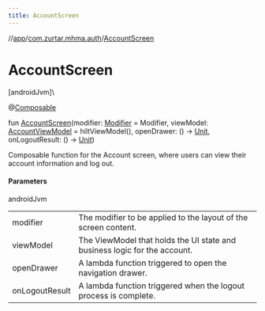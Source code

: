 ```yaml
---
title: AccountScreen
---
```

//[app](../../index.html)/[com.zurtar.mhma.auth](index.html)/[AccountScreen](-account-screen.html)



# AccountScreen



[androidJvm]\




@[Composable](https://developer.android.com/reference/kotlin/androidx/compose/runtime/Composable.html)



fun [AccountScreen](-account-screen.html)(modifier: [Modifier](https://developer.android.com/reference/kotlin/androidx/compose/ui/Modifier.html) = Modifier, viewModel: [AccountViewModel](-account-view-model/index.html) = hiltViewModel(), openDrawer: () -&gt; [Unit](https://kotlinlang.org/api/core/kotlin-stdlib/kotlin/-unit/index.html), onLogoutResult: () -&gt; [Unit](https://kotlinlang.org/api/core/kotlin-stdlib/kotlin/-unit/index.html))



Composable function for the Account screen, where users can view their account information and log out.



#### Parameters


androidJvm

| | |
|---|---|
| modifier | The modifier to be applied to the layout of the screen content. |
| viewModel | The ViewModel that holds the UI state and business logic for the account. |
| openDrawer | A lambda function triggered to open the navigation drawer. |
| onLogoutResult | A lambda function triggered when the logout process is complete. |



